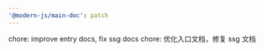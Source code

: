 ```yaml
---
'@modern-js/main-doc': patch
---
```


chore: improve entry docs, fix ssg docs
chore: 优化入口文档，修复 ssg 文档

